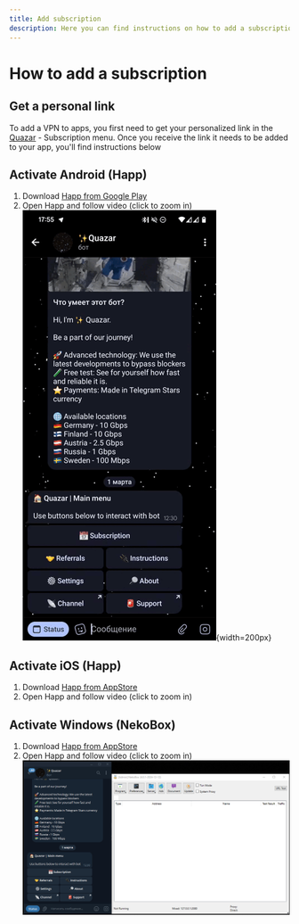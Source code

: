 ```yaml
---
title: Add subscription
description: Here you can find instructions on how to add a subscription to the app and start using a VPN
---
```


# How to add a subscription

## Get a personal link
To add a VPN to apps, you first need to get your personalized link in the [Quazar](https://t.me/quazar_accessbot) - Subscription menu. Once you receive the link it needs to be added to your app, you'll find instructions below

## Activate Android (Happ)
1. Download [Happ from Google Play](https://play.google.com/store/apps/details?id=com.happproxy)
2. Open Happ and follow video (click to zoom in)
![Android - Happ](../../assets/add-sub/happ.gif){width=200px}

## Activate iOS (Happ)
1. Download [Happ from AppStore](https://apps.apple.com/us/app/happ-proxy-utility/id6504287215)
2. Open Happ and follow video (click to zoom in)

## Activate Windows (NekoBox)
1. Download [Happ from AppStore](https://apps.apple.com/us/app/happ-proxy-utility/id6504287215)
2. Open Happ and follow video (click to zoom in)
![Windows - NekoBox](../../assets/add-sub/nekobox.gif)